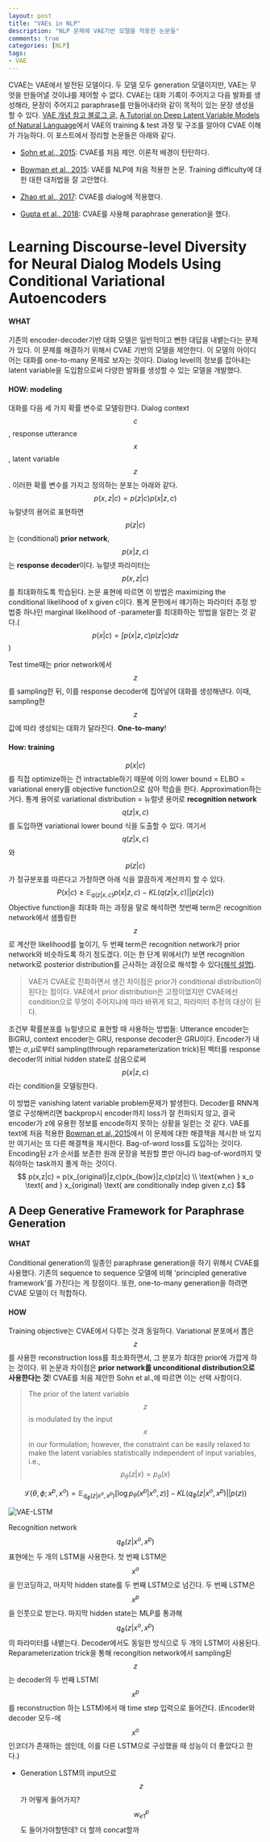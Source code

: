 ```yaml
---
layout: post
title: "VAEs in NLP"
description: "NLP 문제에 VAE기반 모델을 적용한 논문들"
comments: true
categories: [NLP]
tags:
- VAE
---
```




CVAE는 VAE에서 발전된 모델이다. 두 모델 모두 generation 모델이지만, VAE는 무엇을 만들어낼 것이냐를 제어할 수 없다. CVAE는 대화 기록이 주어지고 다음 발화를 생성해라, 문장이 주어지고 paraphrase를 만들어내라와 같이 목적이 있는 문장 생성을 할 수 있다. [VAE 개념 참고 블로그 글](https://jaan.io/what-is-variational-autoencoder-vae-tutorial/), [A Tutorial on Deep Latent Variable Models of Natural Language](https://arxiv.org/abs/1812.06834)에서 VAE의 training & test 과정 및 구조를 알아야 CVAE 이해가 가능하다. 이 포스트에서 정리할 논문들은 아래와 같다.

- [Sohn et al., 2015](https://papers.nips.cc/paper/5775-learning-structured-output-representation-using-deep-conditional-generative-models.pdf): CVAE를 처음 제안. 이론적 배경이 탄탄하다.
- [Bowman et al., 2015](https://arxiv.org/abs/1511.06349): VAE를 NLP에 처음 적용한 논문. Training difficulty에 대한 대한 대처법을 잘 고안했다.

- [Zhao et al., 2017](https://arxiv.org/abs/1703.10960): CVAE를 dialog에 적용했다. 
- [Gupta et al., 2018](https://arxiv.org/abs/1709.05074): CVAE를 사용해 paraphrase generation을 했다.



# Learning Discourse-level Diversity for Neural Dialog Models Using Conditional Variational Autoencoders

#### WHAT

기존의 encoder-decoder기반 대화 모델은 일반적이고 뻔한 대답을 내뱉는다는 문제가 있다. 이 문제를 해결하기 위해서 CVAE 기반의 모델을 제안한다. 이 모델의 아이디어는 대화를 one-to-many 문제로 보자는 것이다. Dialog level의 정보를 잡아내는 latent variable을 도입함으로써 다양한 발화를 생성할 수 있는 모델을 개발했다. 

#### HOW: modeling

대화를 다음 세 가지 확률 변수로 모델링한다. Dialog context $$c​$$, response utterance $$x​$$, latent variable $$z​$$. 이러한 확률 변수를 가지고 정의하는 분포는 아래와 같다.
$$
p(x, z|c) = p(z|c)p(x|z,c)
$$
뉴럴넷의 용어로 표현하면 $$p(z|c)$$는 (conditional) **prior network**, $$p(x|z,c)$$는 **response decoder**이다. 뉴럴넷 파라미터는 $$p(x,z|c)$$를 최대화하도록 학습된다. 논문 표현에 따르면 이 방법은 maximizing the conditional likelihood of x given c이다. 통계 문헌에서 얘기하는 파라미터 추정 방법중 하나인 marginal likelihood of -parameter를 최대화하는 방법을 일컫는 것 같다.($$p(x|c) = \int p(x|z,c)p(z|c)dz$$)

Test time때는 prior network에서 $$z$$를 sampling한 뒤, 이를 response decoder에 집어넣어 대화를 생성해낸다. 이때, sampling한 $$z$$값에 따라 생성되는 대화가 달라진다. **One-to-many**!

#### How: training

$$p(x|c)$$를 직접 optimize하는 건 intractable하기 때문에 이의 lower bound = ELBO = variational enery를 objective function으로 삼아 학습을 한다. Approximation하는 거다. 통계 용어로 variational distribution = 뉴럴넷 용어로 **recognition network** $$q(z|x,c )$$ 를 도입하면 variational lower bound 식을 도출할 수 있다. 여기서 $$q(z|x,c)$$와 $$p(z|c)$$가 정규분포를 따른다고 가정하면 아래 식을 깔끔하게 계산까지 할 수 있다.
$$
P(x|c) \geq \mathbb{E}_{q(z|x,c)}{p(x|z,c)} - KL(q(z|x,c) || p(z|c))
$$
Objective function을 최대화 하는 과정을 말로 해석하면 첫번째 term은 recognition network에서 샘플링한 $$z$$로 계산한 likelihood를 높이기, 두 번째 term은 recognition network가 prior network와 비슷하도록 하기 정도겠다. 이는 한 단계 위에서(?) 보면 recognition network로 posterior distribution를 근사하는 과정으로 해석할 수 있다[(해석 설명)](https://www.edwith.org/bayesiandeeplearning/lecture/25284/).  

>  VAE가 CVAE로 진화하면서 생긴 차이점은 prior가 conditional distribution이 된다는 점이다. VAE에서 prior distribution은 고정이었지만 CVAE에선 condition으로 무엇이 주어지냐에 따라 바뀌게 되고, 파라미터 추정의 대상이 된다. 

조건부 확률분포를 뉴럴넷으로 표현할 때 사용하는 방법들: Utterance encoder는 BiGRU, context encoder는 GRU, response decoder은 GRU이다. Encoder가 내뱉는 $\sigma, \mu$로부터 sampling(through reparameterization trick)된 벡터를 response decoder의 initial hidden state로 삼음으로써 $$p(x|z, c)$$라는 condition을 모델링한다.

이 방법은 vanishing latent variable problem문제가 발생한다. Decoder를 RNN계열로 구성해버리면 backprop시 encoder까지 loss가 잘 전파되지 않고, 결국 encoder가 z에 유용한 정보를 encode하지 못하는 상황을 일컫는 것 같다.  VAE를 text에 처음 적용한 [Bowman et al.,2015](https://arxiv.org/pdf/1511.06349.pdf)에서 이 문제에 대한 해결책을 제시한 바 있지만 여기서는 또 다른 해결책을 제시한다. Bag-of-word loss를 도입하는 것이다. Encoding된 z가 순서를 보존한 원래 문장을 복원할 뿐만 아니라 bag-of-word까지 맞춰야하는 task까지 풀게 하는 것이다.
$$
p(x,z|c) = p(x_{original}|z,c)p(x_{bow}|z,c)p(z|c) \\
\text{when } x_o \text{ and } x_{original} \text{ are conditionally indep given z,c}
$$



## A Deep Generative Framework for Paraphrase Generation

#### WHAT

Conditional generation의 일종인 paraphrase generation을 하기 위해서 CVAE를 사용했다. 기존의 sequence to sequence 모델에 비해 'principled generative framework'를 가진다는 게 장점이다. 또한, one-to-many generation을 하려면 CVAE 모델이 더 적합하다.

#### HOW

Training objective는 CVAE에서 다루는 것과 동일하다. Variational 분포에서 뽑은 $$z$$ 를 사용한 reconstruction loss를 최소화하면서, 그 분포가 최대한 prior에 가깝게 하는 것이다. 위 논문과 차이점은 **prior network를 unconditional distribution으로 사용한다는 것**! CVAE를 처음 제안한 Sohn et al.,에 따르면 이는 선택 사항이다.

>  The prior of the latent variable $$z$$ is modulated by the input $$x$$ in our formulation; however, the constraint can be easily relaxed to make the latent variables statistically independent of input variables, i.e., $$p_\theta(z|x) =p_\theta(x)$$ 

$$
\mathcal{L}(\theta, \phi; x^p, x^o) = \mathbb{E}_{q_{\phi}(z|x^o, x^p)}[\log{p_\theta(x^p | x^o, z)}] - KL(q_{\phi}(z|x^o, x^p)||p(z))
$$

![VAE-LSTM](..\assets\img\gupta2018.PNG)

Recognition network $$q_\phi(z|x^o, x^p)$$ 표현에는 두 개의 LSTM을 사용한다. 첫 번째 LSTM은 $$x^o$$을 인코딩하고, 마지막 hidden state를 두 번째 LSTM으로 넘긴다. 두 번째 LSTM은 $$x^p$$을 인풋으로 받는다. 마지막 hidden state는 MLP를 통과해 $$q_\phi(z|x^o, x^p)$$의 파라미터를 내뱉는다. Decoder에서도 동일한 방식으로 두 개의 LSTM이 사용된다. Reparameterization trick을 통해 recongition network에서 sampling된 $$z$$는 decoder의 두 번째 LSTM($$x^p$$를 reconstruction 하는 LSTM)에서 매 time step 입력으로 들어간다. (Encoder와 decoder 모두-에 $$x^o$$인코더가 존재하는 셈인데, 이를 다른 LSTM으로 구성했을 때 성능이 더 좋았다고 한다.)

- Generation LSTM의 input으로 $$z$$가 어떻게 들어가지? $$w_{e1}^p$$도 들어가야할텐데? 더 할까 concat할까

